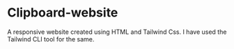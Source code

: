 # Clipboard-website

A responsive website created using HTML and Tailwind Css. I have used the Tailwind CLI tool for the same.
